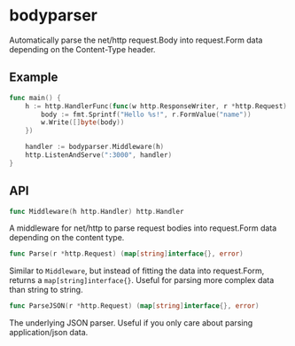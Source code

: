 # bodyparser

Automatically parse the net/http request.Body into request.Form data depending on the Content-Type header.

## Example

```go
func main() {
	h := http.HandlerFunc(func(w http.ResponseWriter, r *http.Request) {
		body := fmt.Sprintf("Hello %s!", r.FormValue("name"))
		w.Write([]byte(body))
	})

	handler := bodyparser.Middleware(h)
	http.ListenAndServe(":3000", handler)
}
```

## API

```go
func Middleware(h http.Handler) http.Handler
```

A middleware for net/http to parse request bodies into request.Form data
depending on the content type.

```go
func Parse(r *http.Request) (map[string]interface{}, error)
```

Similar to `Middleware`, but instead of fitting the data into request.Form,
returns a `map[string]interface{}`. Useful for parsing more complex data than
string to string.

```go
func ParseJSON(r *http.Request) (map[string]interface{}, error)
```

The underlying JSON parser. Useful if you only care about parsing
application/json data.
